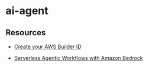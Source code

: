 # ai-agent

## Resources

- [Create your AWS Builder ID](https://community.aws/BuilderID?trk=86c76c09-e8f4-4138-badc-604ce7bc5d77&sc_channel=el)

- [Serverless Agentic Workflows with Amazon Bedrock](https://www.deeplearning.ai/short-courses/serverless-agentic-workflows-with-amazon-bedrock/?trk=9389a6b9-1280-4996-a54b-23f483fb9f0e&sc_channel=el)
